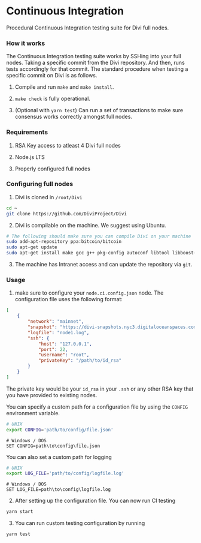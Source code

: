 # Continuous Integration

Procedural Continuous Integration testing suite for Divi full nodes.

### How it works

The Continuous Integration testing suite works by SSHing into your full nodes. Taking a specific commit from the Divi repository. And then, runs tests accordingly for that commit. The standard procedure when testing a specific commit on Divi is as follows.

1. Compile and run `make` and `make install`.

2. `make check` is fully operational.

3. (Optional with `yarn test`) Can run a set of transactions to make sure consensus works correctly amongst full nodes.

### Requirements

1. RSA Key access to atleast 4 Divi full nodes

2. Node.js LTS

3. Properly configured full nodes

### Configuring full nodes

1. Divi is cloned in `/root/Divi`

```bash
cd ~
git clone https://github.com/DiviProject/Divi
```

2. Divi is compilable on the machine. We suggest using Ubuntu.

```bash
# The following should make sure you can compile Divi on your machine
sudo add-apt-repository ppa:bitcoin/bitcoin
sudo apt-get update
sudo apt-get install make gcc g++ pkg-config autoconf libtool libboost-all-dev libssl1.0-dev libevent-dev libdb4.8-dev libdb4.8++-dev -y
```

3. The machine has Intranet access and can update the repository via `git`.

### Usage

1. make sure to configure your `node.ci.config.json` node. The configuration file uses the following format:

```json
[
    {
        "network": "mainnet",
        "snapshot": "https://divi-snapshots.nyc3.digitaloceanspaces.com/1582514766401-mainnet-snapshot.zip",
        "logfile": "node1.log",
        "ssh": {
            "host": "127.0.0.1",
            "port": 22,
            "username": "root",
            "privateKey": "/path/to/id_rsa"
        }
    }
]

```

The private key would be your `id_rsa` in your `.ssh` or any other RSA key that you have provided to existing nodes.

You can specify a custom path for a configuration file by using the `CONFIG` environment variable.

```bash
# UNIX
export CONFIG='path/to/config/file.json'
```

```dos
# Windows / DOS
SET CONFIG=path\to\config\file.json
```

You can also set a custom path for logging

```bash
# UNIX
export LOG_FILE='path/to/config/logfile.log'
```

```dos
# Windows / DOS
SET LOG_FILE=path\to\config\logfile.log
```

2. After setting up the configuration file. You can now run CI testing

```bash
yarn start
```

3. You can run custom testing configuration by running

```bash
yarn test
```
